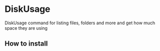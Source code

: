 # DiskUsage
DiskUsage command for listing files, folders and more and get how much space they are using


## How to install

